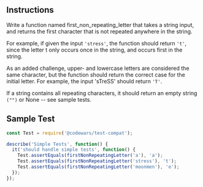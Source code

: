 ## Instructions
Write a function named first_non_repeating_letter that takes a string input, and returns the first character that is not repeated anywhere in the string.

For example, if given the input `'stress'`, the function should return `'t'`, since the letter t only occurs once in the string, and occurs first in the string.

As an added challenge, upper- and lowercase letters are considered the same character, but the function should return the correct case for the initial letter. For example, the input 'sTreSS' should return `'T'`.

If a string contains all repeating characters, it should return an empty string `("")` or None -- see sample tests.



## Sample Test
```javascript
const Test = require('@codewars/test-compat');

describe('Simple Tests', function() {
  it('should handle simple tests', function() {
    Test.assertEquals(firstNonRepeatingLetter('a'), 'a');
    Test.assertEquals(firstNonRepeatingLetter('stress'), 't');
    Test.assertEquals(firstNonRepeatingLetter('moonmen'), 'e');
  });
});
```